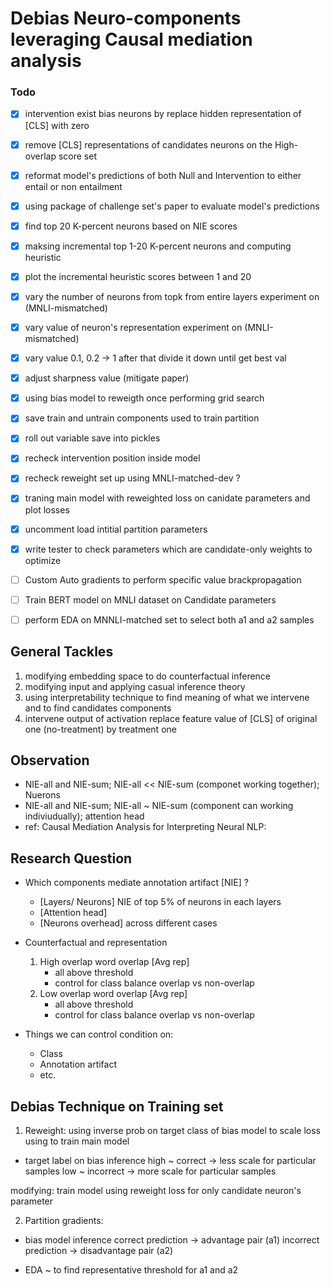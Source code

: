 # Debias Neuro-components leveraging Causal mediation analysis

### Todo
-  [x] intervention exist bias neurons by replace hidden representation of [CLS] with zero
-  [x] remove [CLS] representations of candidates neurons on the High-overlap score set 
-  [x] reformat model's predictions of both Null and Intervention to either entail or non entailment
-  [x] using package of challenge set's paper to evaluate model's predictions
-  [x] find top 20 K-percent neurons based on NIE scores
-  [x] maksing incremental top 1-20 K-percent neurons and computing heuristic
-  [x] plot the incremental heuristic scores between 1 and 20 
-  [x] vary the number of neurons from topk from entire layers experiment on (MNLI-mismatched)
-  [x] vary value of neuron's representation experiment on (MNLI-mismatched)
-  [x] vary value 0.1, 0.2 -> 1 after that divide it down until get best val 
-  [x] adjust sharpness value (mitigate paper)
-  [x] using bias model to reweigth once performing grid search
-  [x] save train and untrain components used to train partition 
-  [x] roll out variable save into pickles
-  [x] recheck intervention position inside model
-  [x] recheck reweight set up using MNLI-matched-dev ?
-  [x] traning main model with reweighted loss on canidate parameters and plot losses
-  [x] uncomment load intitial partition parameters
-  [x] write tester to check parameters which are candidate-only weights to optimize
-  [ ] Custom Auto gradients to perform specific value brackpropagation  
-  [ ] Train BERT model on MNLI dataset on Candidate parameters
-  [ ] perform EDA on MNNLI-matched set to select both a1 and a2 samples


## General Tackles
1. modifying embedding space to do counterfactual inference
2. modifying input and applying casual inference theory 
3. using interpretability technique to find meaning of what we intervene and to find candidates components
4. intervene output of activation replace feature value of [CLS] of original one (no-treatment) by treatment one 

## Observation 

- NIE-all and NIE-sum; NIE-all << NIE-sum (componet working together); Nuerons
- NIE-all and NIE-sum; NIE-all ~ NIE-sum (component can working indiviudually); attention head
- ref: Causal Mediation Analysis for Interpreting Neural NLP:


## Research Question

- Which components mediate annotation artifact [NIE] ?
    - [Layers/ Neurons] NIE of top 5% of neurons in each layers
    - [Attention head]
    - [Neurons overhead] across different cases

- Counterfactual and representation
    1. High overlap word overlap [Avg rep]
        - all above threshold 
        - control for class balance overlap vs non-overlap
    2. Low overlap word overlap  [Avg rep]
        - all above threshold 
        - control for class balance overlap vs non-overlap

- Things we can control  condition on: 
    - Class 
    - Annotation artifact
    - etc.
## Debias Technique on Training set

1. Reweight: using inverse prob on target class  of bias model to scale loss using to train main model
  * target label on bias inference
    high ~ correct  -> less scale for particular samples
    low  ~ incorrect  -> more scale for particular samples

  modifying: train model using reweight loss for only candidate neuron's parameter

2. Partition gradients:
  * bias model inference
      correct prediction -> advantage pair (a1)
      incorrect prediction -> disadvantage pair (a2)
  
   * EDA ~ to find representative threshold for a1 and a2 
        


